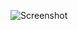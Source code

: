 ![Screenshot](https://raw.githubusercontent.com/Cryakl/Ultimate-RAT-Collection/refs/heads/main/Lithium/Lithium1.00/Screenshot.png)
